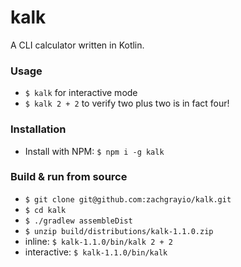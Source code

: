 # kalk

A CLI calculator written in Kotlin.

### Usage

- `$ kalk` for interactive mode
- `$ kalk 2 + 2` to verify two plus two is in fact four!

### Installation

- Install with NPM: `$ npm i -g kalk`

### Build & run from source

- `$ git clone git@github.com:zachgrayio/kalk.git`
- `$ cd kalk`
- `$ ./gradlew assembleDist`
- `$ unzip build/distributions/kalk-1.1.0.zip`
- inline: `$ kalk-1.1.0/bin/kalk 2 + 2`
- interactive: `$ kalk-1.1.0/bin/kalk`